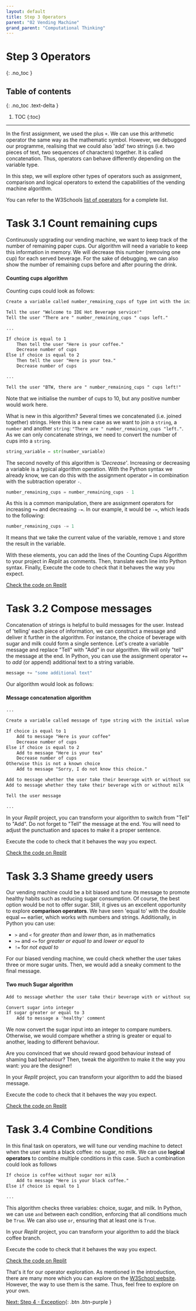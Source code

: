 ```yaml
---
layout: default
title: Step 3 Operators
parent: "02 Vending Machine"
grand_parent: "Computational Thinking"
---
```


# Step 3 Operators
{: .no_toc }

## Table of contents
{: .no_toc .text-delta }

1. TOC
{:toc}

---

In the first assignment, we used the plus `+`. We can use this arithmetic operator the same way as the mathematic symbol. However, we debugged our programme, realising that we could also 'add' two strings (i.e. two pieces of text, two sequences of characters) together. It is called concatenation. Thus, operators can behave differently depending on the variable type.

In this step, we will explore other types of operators such as assignment, comparison and logical operators to extend the capabilities of the vending machine algorithm. 

You can refer to the W3Schools [list of operators](https://www.w3schools.com/python/python_operators.asp) for a complete list.

# Task 3.1 Count remaining cups

Continuously upgrading our vending machine, we want to keep track of the number of remaining paper cups. Our algorithm will need a variable to keep this information in memory. We will decrease this number (removing one cup) for each served beverage. For the sake of debugging, we can also show the number of remaining cups before and after pouring the drink. 

#### Counting cups algorithm

Counting cups could look as follows:

```markdown
Create a variable called number_remaining_cups of type int with the initial value 10

Tell the user "Welcome to IDE Hot Beverage service!"
Tell the user "There are " number_remaining_cups " cups left."

...

If choice is equal to 1
    Then tell the user "Here is your coffee."
    Decrease number of cups
Else if choice is equal to 2
    Then tell the user "Here is your tea."
    Decrease number of cups

...

Tell the user "BTW, there are " number_remaining_cups " cups left!"
```

Note that we initialise the number of cups to 10, but any positive number would work here.

What is new in this algorithm? Several times we concatenated (i.e. joined together) strings. Here this is a new case as we want to join a `string`, a `number` and another `string`: `"There are " number_remaining_cups "left."`. As we can only concatenate strings, we need to convert the number of cups into a `string`.

```python
string_variable = str(number_variable)
```

The second novelty of this algorithm is _'Decrease'_. Increasing or decreasing a variable is a typical algorithm operation. With the Python syntax we already know, we can do this with the assignment operator `=` in combination with the subtraction operator `-`.

```python
number_remaining_cups = number_remaining_cups - 1
```

As this is a common manipulation, there are assignment operators for increasing `+=` and decreasing `-=`. In our example, it would be `-=`, which leads to the following:

```python
number_remaining_cups -= 1
```

It means that we take the current value of the variable, remove `1` and store the result in the variable.

With these elements, you can add the lines of the Counting Cups Algorithm to your project in _Replit_ as comments. Then, translate each line into Python syntax. Finally, Execute the code to check that it behaves the way you expect.

[Check the code on Replit](https://replit.com/@dcdlab/vending-machine-step3-1)

# Task 3.2 Compose messages

Concatenation of strings is helpful to build messages for the user. Instead of 'telling' each piece of information, we can construct a message and deliver it further in the algorithm. For instance, the choice of beverage with sugar and milk could form a single sentence. Let's create a variable message and replace "Tell" with "Add" in our algorithm. We will only "tell" the message at the end. In Python, you can use the assignment operator `+=` to _add_ (or append) additional text to a string variable.

```python
message += "some additional text"
```

Our algorithm would look as follows:

#### Message concatenation algorithm

```markdown
...

Create a variable called message of type string with the initial value ""

If choice is equal to 1
    Add to message "Here is your coffee"
    Decrease number of cups
Else if choice is equal to 2
    Add to message "Here is your tea"
    Decrease number of cups
Otherwise this is not a known choice
    Add to message "Sorry, I do not know this choice."

Add to message whether the user take their beverage with or without sugar 
Add to message whether they take their beverage with or without milk

Tell the user message

...
```

In your _Replit_ project, you can transform your algorithm to switch from "Tell" to "Add". Do not forget to "Tell" the message at the end. You will need to adjust the punctuation and spaces to make it a proper sentence.

Execute the code to check that it behaves the way you expect.

[Check the code on Replit](https://replit.com/@dcdlab/vending-machine-step3-2)

# Task 3.3 Shame greedy users

Our vending machine could be a bit biased and tune its message to promote healthy habits such as reducing sugar consumption. Of course, the best option would be not to offer sugar. Still, it gives us an excellent opportunity to explore **comparison operators**. We have seen 'equal to' with the double equal `==` earlier, which works with numbers and strings. Additionally, in Python you can use:

* `>` and `<` for _greater than_ and _lower than_, as in mathematics
* `>=` and `<=` for _greater or equal to_ and _lower or equal to_
* `!=` for _not equal to_

For our biased vending machine, we could check whether the user takes three or more sugar units. Then, we would add a sneaky comment to the final message.

#### Two much Sugar algorithm

```markdown
Add to message whether the user take their beverage with or without sugar 

Convert sugar into integer
If sugar greater or equal to 3
    Add to message a 'healthy' comment
```

We now convert the sugar input into an integer to compare numbers. Otherwise, we would compare whether a string is greater or equal to another, leading to different behaviour.

Are you convinced that we should reward good behaviour instead of shaming bad behaviour? Then, tweak the algorithm to make it the way you want: you are the designer!

In your _Replit_ project, you can transform your algorithm to add the biased message. 

Execute the code to check that it behaves the way you expect.

[Check the code on Replit](https://replit.com/@dcdlab/vending-machine-step3-3)

# Task 3.4 Combine Conditions

In this final task on operators, we will tune our vending machine to detect when the user wants a black coffee: no sugar, no milk. We can use **logical operators** to combine multiple conditions in this case. Such a combination could look as follows

```markdown
If choice is coffee without sugar nor milk
    Add to message "Here is your black coffee."
Else if choice is equal to 1

...
```

This algorithm checks three variables: choice, sugar, and milk. In Python, we can use `and` between each condition, enforcing that all conditions much be `True`. We can also use `or`, ensuring that at least one is `True`.

In your _Replit_ project, you can transform your algorithm to add the black coffee branch.

Execute the code to check that it behaves the way you expect.

[Check the code on Replit](https://replit.com/@dcdlab/vending-machine-step3-4)

That's it for our operator exploration. As mentioned in the introduction, there are many more which you can explore on the [W3School website](https://www.w3schools.com/python/python_operators.asp). However, the way to use them is the same. Thus, feel free to explore on your own.


[Next: Step 4 - Exception]({{site.baseurl}}/computational-thinking/02-vending-machine/step4-exception){: .btn .btn-purple }
